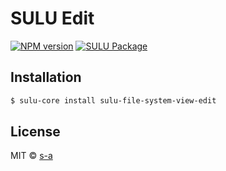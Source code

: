 # SULU Edit
[![NPM version][npm-image]][npm-url]
[![SULU Package][sulu-package-image]][sulu-package-url]  
 
## Installation

```sh
$ sulu-core install sulu-file-system-view-edit
```

## License

MIT © [s-a](https://github.com/s-a)


[npm-image]: https://badge.fury.io/js/sulu-file-system-view-edit.svg
[npm-url]: https://npmjs.org/package/sulu-file-system-view-edit
[sulu-package-url]: https://github.com/sulu-one/sulu
[sulu-package-image]: https://img.shields.io/badge/SULU-package-orange.svg
[sulu-home-url]: https://github.com/sulu-one/sulu/
